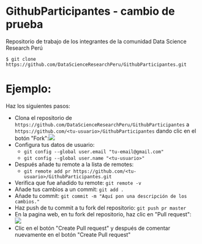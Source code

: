 # GithubParticipantes - cambio de prueba
Repositorio de trabajo de los integrantes de la comunidad Data Science Research Perú

`$ git clone https://github.com/DataScienceResearchPeru/GithubParticipantes.git`

# Ejemplo:

Haz los siguientes pasos:
* Clona el repositorio de `https://github.com/DataScienceResearchPeru/GithubParticipantes` a `https://github.com/<tu-usuario>/GithubParticipantes` dando clic en el botón "Fork":![](https://image.ibb.co/k3Oh9v/Screenshot_from_2017_08_06_22_10_12.png)
* Configura tus datos de usuario:
    * `git config --global user.email "tu-email@gmail.com"`
    * `git config --global user.name "<tu-usuario>"`
* Después añade tu remote a la lista de remotes: 
    * `git remote add pr https://github.com/<tu-usuario>/GithubParticipantes.git`
* Verifica que fue añadido tu remote: 
`git remote -v`
* Añade tus cambios a un commit: 
`git add .`
* Añade tu commit: 
`git commit -m "Aquí pon una descripción de los cambios."`
* Haz push de tu commit a tu fork del repositorio: `git push pr master`
* En la pagina web, en tu fork del repositorio, haz clic en "Pull request":
![](https://image.ibb.co/gM0ZNF/Screenshot_from_2017_08_06_22_16_08.png)
* Clic en el botón "Create Pull request" y después de comentar nuevamente en el botón "Create Pull request"